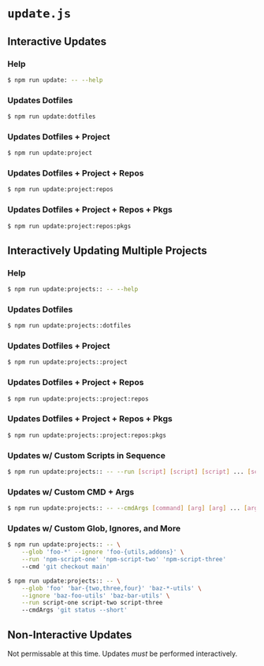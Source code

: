 # `update.js`

## Interactive Updates

### Help

```bash
$ npm run update: -- --help
```

### Updates Dotfiles

```bash
$ npm run update:dotfiles
```

### Updates Dotfiles + Project

```bash
$ npm run update:project
```

### Updates Dotfiles + Project + Repos

```bash
$ npm run update:project:repos
```

### Updates Dotfiles + Project + Repos + Pkgs

```bash
$ npm run update:project:repos:pkgs
```

## Interactively Updating Multiple Projects

### Help

```bash
$ npm run update:projects:: -- --help
```

### Updates Dotfiles

```bash
$ npm run update:projects::dotfiles
```

### Updates Dotfiles + Project

```bash
$ npm run update:projects::project
```

### Updates Dotfiles + Project + Repos

```bash
$ npm run update:projects::project:repos
```

### Updates Dotfiles + Project + Repos + Pkgs

```bash
$ npm run update:projects::project:repos:pkgs
```

### Updates w/ Custom Scripts in Sequence

```bash
$ npm run update:projects:: -- --run [script] [script] [script] ... [script]
```

### Updates w/ Custom CMD + Args

```bash
$ npm run update:projects:: -- --cmdArgs [command] [arg] [arg] ... [arg]
```

### Updates w/ Custom Glob, Ignores, and More

```bash
$ npm run update:projects:: -- \
	--glob 'foo-*' --ignore 'foo-{utils,addons}' \
	--run 'npm-script-one' 'npm-script-two' 'npm-script-three'
	--cmd 'git checkout main'
```

```bash
$ npm run update:projects:: -- \
	--glob 'foo' 'bar-{two,three,four}' 'baz-*-utils' \
	--ignore 'baz-foo-utils' 'baz-bar-utils' \
	--run script-one script-two script-three
	--cmdArgs 'git status --short'
```

## Non-Interactive Updates

Not permissable at this time. Updates _must_ be performed interactively.
